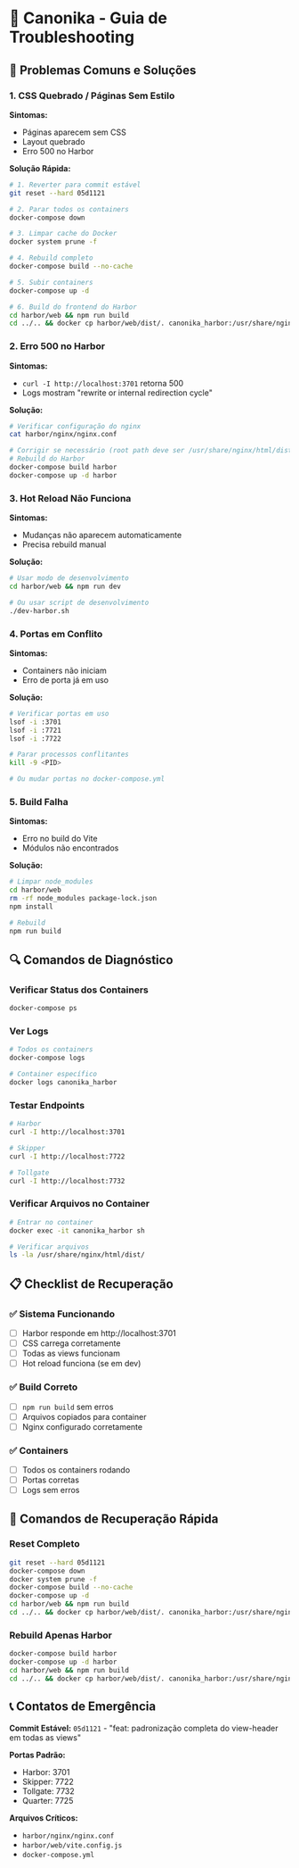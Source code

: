 # 🔧 Canonika - Guia de Troubleshooting

## 🚨 Problemas Comuns e Soluções

### 1. CSS Quebrado / Páginas Sem Estilo

**Sintomas:**
- Páginas aparecem sem CSS
- Layout quebrado
- Erro 500 no Harbor

**Solução Rápida:**
```bash
# 1. Reverter para commit estável
git reset --hard 05d1121

# 2. Parar todos os containers
docker-compose down

# 3. Limpar cache do Docker
docker system prune -f

# 4. Rebuild completo
docker-compose build --no-cache

# 5. Subir containers
docker-compose up -d

# 6. Build do frontend do Harbor
cd harbor/web && npm run build
cd ../.. && docker cp harbor/web/dist/. canonika_harbor:/usr/share/nginx/html/dist/
```

### 2. Erro 500 no Harbor

**Sintomas:**
- `curl -I http://localhost:3701` retorna 500
- Logs mostram "rewrite or internal redirection cycle"

**Solução:**
```bash
# Verificar configuração do nginx
cat harbor/nginx/nginx.conf

# Corrigir se necessário (root path deve ser /usr/share/nginx/html/dist)
# Rebuild do Harbor
docker-compose build harbor
docker-compose up -d harbor
```

### 3. Hot Reload Não Funciona

**Sintomas:**
- Mudanças não aparecem automaticamente
- Precisa rebuild manual

**Solução:**
```bash
# Usar modo de desenvolvimento
cd harbor/web && npm run dev

# Ou usar script de desenvolvimento
./dev-harbor.sh
```

### 4. Portas em Conflito

**Sintomas:**
- Containers não iniciam
- Erro de porta já em uso

**Solução:**
```bash
# Verificar portas em uso
lsof -i :3701
lsof -i :7721
lsof -i :7722

# Parar processos conflitantes
kill -9 <PID>

# Ou mudar portas no docker-compose.yml
```

### 5. Build Falha

**Sintomas:**
- Erro no build do Vite
- Módulos não encontrados

**Solução:**
```bash
# Limpar node_modules
cd harbor/web
rm -rf node_modules package-lock.json
npm install

# Rebuild
npm run build
```

## 🔍 Comandos de Diagnóstico

### Verificar Status dos Containers
```bash
docker-compose ps
```

### Ver Logs
```bash
# Todos os containers
docker-compose logs

# Container específico
docker logs canonika_harbor
```

### Testar Endpoints
```bash
# Harbor
curl -I http://localhost:3701

# Skipper
curl -I http://localhost:7722

# Tollgate
curl -I http://localhost:7732
```

### Verificar Arquivos no Container
```bash
# Entrar no container
docker exec -it canonika_harbor sh

# Verificar arquivos
ls -la /usr/share/nginx/html/dist/
```

## 📋 Checklist de Recuperação

### ✅ Sistema Funcionando
- [ ] Harbor responde em http://localhost:3701
- [ ] CSS carrega corretamente
- [ ] Todas as views funcionam
- [ ] Hot reload funciona (se em dev)

### ✅ Build Correto
- [ ] `npm run build` sem erros
- [ ] Arquivos copiados para container
- [ ] Nginx configurado corretamente

### ✅ Containers
- [ ] Todos os containers rodando
- [ ] Portas corretas
- [ ] Logs sem erros

## 🚀 Comandos de Recuperação Rápida

### Reset Completo
```bash
git reset --hard 05d1121
docker-compose down
docker system prune -f
docker-compose build --no-cache
docker-compose up -d
cd harbor/web && npm run build
cd ../.. && docker cp harbor/web/dist/. canonika_harbor:/usr/share/nginx/html/dist/
```

### Rebuild Apenas Harbor
```bash
docker-compose build harbor
docker-compose up -d harbor
cd harbor/web && npm run build
cd ../.. && docker cp harbor/web/dist/. canonika_harbor:/usr/share/nginx/html/dist/
```

## 📞 Contatos de Emergência

**Commit Estável:** `05d1121` - "feat: padronização completa do view-header em todas as views"

**Portas Padrão:**
- Harbor: 3701
- Skipper: 7722
- Tollgate: 7732
- Quarter: 7725

**Arquivos Críticos:**
- `harbor/nginx/nginx.conf`
- `harbor/web/vite.config.js`
- `docker-compose.yml` 